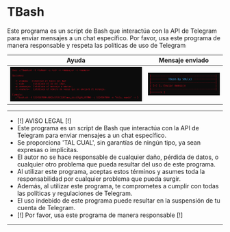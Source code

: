 # TBash
Este programa es un script de Bash que interactúa con la API de Telegram para enviar mensajes a un chat específico. Por favor, usa este programa de manera responsable y respeta las políticas de uso de Telegram


|  Ayuda  | Mensaje enviado	|
| ------------  | ------------ |
|![f](https://github.com/S0ulx3/Tbash/blob/main/Tbash_1.png)|![f](https://github.com/S0ulx3/TBash/blob/main/Tbash_2-v-1.5.png)

------------------------------------------------------------------------------------------------------
- [!] AVISO LEGAL [!]
- Este programa es un script de Bash que interactúa con la API de Telegram para enviar mensajes a un chat específico.
- Se proporciona 'TAL CUAL', sin garantías de ningún tipo, ya sean expresas o implícitas.
- El autor no se hace responsable de cualquier daño, pérdida de datos, o cualquier otro problema que pueda resultar del uso de este programa.
- Al utilizar este programa, aceptas estos términos y asumes toda la responsabilidad por cualquier problema que pueda surgir.
- Además, al utilizar este programa, te comprometes a cumplir con todas las políticas y regulaciones de Telegram.
- El uso indebido de este programa puede resultar en la suspensión de tu cuenta de Telegram. 
- [!] Por favor, usa este programa de manera responsable [!]
------------------------------------------------------------------------------------------------------
